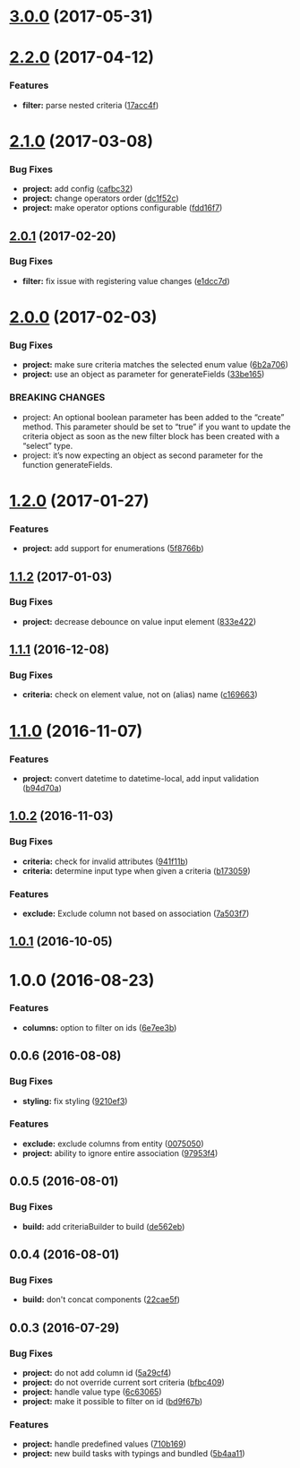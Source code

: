 <a name="3.0.0"></a>
# [3.0.0](https://github.com/SpoonX/aurelia-filter/compare/v2.2.0...v3.0.0) (2017-05-31)



<a name="2.2.0"></a>
# [2.2.0](https://github.com/SpoonX/aurelia-filter/compare/v2.1.0...v2.2.0) (2017-04-12)


### Features

* **filter:** parse nested criteria ([17acc4f](https://github.com/SpoonX/aurelia-filter/commit/17acc4f))



<a name="2.1.0"></a>
# [2.1.0](https://github.com/SpoonX/aurelia-filter/compare/v2.0.1...v2.1.0) (2017-03-08)


### Bug Fixes

* **project:** add config ([cafbc32](https://github.com/SpoonX/aurelia-filter/commit/cafbc32))
* **project:** change operators order ([dc1f52c](https://github.com/SpoonX/aurelia-filter/commit/dc1f52c))
* **project:** make operator options configurable ([fdd16f7](https://github.com/SpoonX/aurelia-filter/commit/fdd16f7))



<a name="2.0.1"></a>
## [2.0.1](https://github.com/SpoonX/aurelia-filter/compare/v2.0.0...v2.0.1) (2017-02-20)


### Bug Fixes

* **filter:** fix issue with registering value changes ([e1dcc7d](https://github.com/SpoonX/aurelia-filter/commit/e1dcc7d))



<a name="2.0.0"></a>
# [2.0.0](https://github.com/SpoonX/aurelia-filter/compare/v1.2.0...v2.0.0) (2017-02-03)


### Bug Fixes

* **project:** make sure criteria matches the selected enum value ([6b2a706](https://github.com/SpoonX/aurelia-filter/commit/6b2a706))
* **project:** use an object as parameter for generateFields ([33be165](https://github.com/SpoonX/aurelia-filter/commit/33be165))


### BREAKING CHANGES

* project: An optional boolean parameter has been added to the
“create” method. This parameter should be set to “true” if you want to
update the criteria object as soon as the new filter block has been
created with a “select” type.
* project: it’s now expecting an object as second parameter for the function generateFields.



<a name="1.2.0"></a>
# [1.2.0](https://github.com/SpoonX/aurelia-filter/compare/v1.1.2...v1.2.0) (2017-01-27)


### Features

* **project:** add support for enumerations ([5f8766b](https://github.com/SpoonX/aurelia-filter/commit/5f8766b))



<a name="1.1.2"></a>
## [1.1.2](https://github.com/SpoonX/aurelia-filter/compare/v1.1.1...v1.1.2) (2017-01-03)


### Bug Fixes

* **project:** decrease debounce on value input element ([833e422](https://github.com/SpoonX/aurelia-filter/commit/833e422))



<a name="1.1.1"></a>
## [1.1.1](https://github.com/SpoonX/aurelia-filter/compare/v1.1.0...v1.1.1) (2016-12-08)


### Bug Fixes

* **criteria:** check on element value, not on (alias) name ([c169663](https://github.com/SpoonX/aurelia-filter/commit/c169663))



<a name="1.1.0"></a>
# [1.1.0](https://github.com/SpoonX/aurelia-filter/compare/v1.0.2...v1.1.0) (2016-11-07)


### Features

* **project:** convert datetime to datetime-local, add input validation ([b94d70a](https://github.com/SpoonX/aurelia-filter/commit/b94d70a))



<a name="1.0.2"></a>
## [1.0.2](https://github.com/SpoonX/aurelia-filter/compare/1.0.1...v1.0.2) (2016-11-03)


### Bug Fixes

* **criteria:** check for invalid attributes ([941f11b](https://github.com/SpoonX/aurelia-filter/commit/941f11b))
* **criteria:** determine input type when given a criteria ([b173059](https://github.com/SpoonX/aurelia-filter/commit/b173059))


### Features

* **exclude:** Exclude column not based on association ([7a503f7](https://github.com/SpoonX/aurelia-filter/commit/7a503f7))



<a name="1.0.1"></a>
## [1.0.1](https://github.com/SpoonX/aurelia-filter/compare/0.0.6...v1.0.1) (2016-10-05)


<a name="1.0.0"></a>
# 1.0.0 (2016-08-23)


### Features

* **columns:** option to filter on ids ([6e7ee3b](https://github.com/SpoonX/aurelia-filter/commit/6e7ee3b))


<a name="0.0.6"></a>
## 0.0.6 (2016-08-08)


### Bug Fixes

* **styling:** fix styling ([9210ef3](https://github.com/SpoonX/aurelia-filter/commit/9210ef3))


### Features

* **exclude:** exclude columns from entity ([0075050](https://github.com/SpoonX/aurelia-filter/commit/0075050))
* **project:** ability to ignore entire association ([97953f4](https://github.com/SpoonX/aurelia-filter/commit/97953f4))


<a name="0.0.5"></a>
## 0.0.5 (2016-08-01)


### Bug Fixes

* **build:** add criteriaBuilder to build ([de562eb](https://github.com/SpoonX/aurelia-filter/commit/de562eb))


<a name="0.0.4"></a>
## 0.0.4 (2016-08-01)


### Bug Fixes

* **build:** don't concat components ([22cae5f](https://github.com/SpoonX/aurelia-filter/commit/22cae5f))


<a name="0.0.3"></a>
## 0.0.3 (2016-07-29)


### Bug Fixes

* **project:** do not add column id ([5a29cf4](https://github.com/SpoonX/aurelia-filter/commit/5a29cf4))
* **project:** do not override current sort criteria ([bfbc409](https://github.com/SpoonX/aurelia-filter/commit/bfbc409))
* **project:** handle value type ([6c63065](https://github.com/SpoonX/aurelia-filter/commit/6c63065))
* **project:** make it possible to filter on id ([bd9f67b](https://github.com/SpoonX/aurelia-filter/commit/bd9f67b))


### Features

* **project:** handle predefined values ([710b169](https://github.com/SpoonX/aurelia-filter/commit/710b169))
* **project:** new build tasks with typings and bundled ([5b4aa11](https://github.com/SpoonX/aurelia-filter/commit/5b4aa11))
